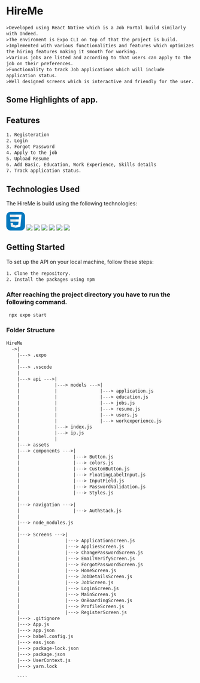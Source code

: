 # HireMe
```
>Developed using React Native which is a Job Portal build similarly with Indeed.
>The enviroment is Expo CLI on top of that the project is build.
>Implemented with various functionalities and features which optimizes the hiring features making it smooth for working.
>Various jobs are listed and according to that users can apply to the job on their preferences.
>Functionality to track Job applications which will include application status.
>Well designed screens which is interactive and friendly for the user.

```
## Some Highlights of app.



## Features

```
1. Registeration
2. Login
3. Forgot Password
4. Apply to the job
5. Upload Resume
6. Add Basic, Education, Work Experience, Skills details
7. Track application status.

```

## Technologies Used

The HireMe is build using the following technologies:

<p>
  <img src="https://github.com/tandpfun/skill-icons/raw/main/icons/CSS.svg" alt="CSS Icon" width="50">
  <img src="https://github.com/AdityaLambat/skill-icons/raw/main/icons/JavaScript.svg" width="50">
  <img src="https://github.com/AdityaLambat/skill-icons/blob/main/icons/React-Dark.svg" width="50">
  <img src="https://github.com/AdityaLambat/skill-icons/blob/main/icons/ExpressJS-Dark.svg" width="50">
  <img src="https://github.com/AdityaLambat/skill-icons/blob/main/icons/MongoDB.svg" width="50">
  <img src="https://github.com/AdityaLambat/skill-icons/blob/main/icons/Python-Dark.svg" width="50">
  <img src="https://github.com/AdityaLambat/skill-icons/blob/main/icons/Flask-Dark.svg" width="50">
</p>

## Getting Started

To set up the API on your local machine, follow these steps:
````
1. Clone the repository.
2. Install the packages using npm

````

### After reaching the project directory you have to run the following command.
````
 npx expo start

````

### Folder Structure

````
HireMe
  ->|           
    |---> .expo 
    |                  
    |---> .vscode
    |
    |---> api --->|
    |             |---> models --->|
    |             |                |---> application.js
    |             |                |---> education.js
    |             |                |---> jobs.js
    |             |                |---> resume.js
    |             |                |---> users.js
    |             |                |---> workexperience.js
    |             |---> index.js
    |             |---> ip.js
    |             |                
    |---> assets
    |---> components --->|
    |                    |---> Button.js
    |                    |---> colors.js
    |                    |---> CustomButton.js
    |                    |---> FloatingLabelInput.js
    |                    |---> InputField.js
    |                    |---> PasswordValidation.js
    |                    |---> Styles.js
    |
    |---> navigation --->|
    |                    |---> AuthStack.js 
    |             
    |---> node_modules.js
    |
    |---> Screens --->|
    |                 |---> ApplicationScreen.js
    |                 |---> AppliesScreen.js
    |                 |---> ChangePasswordScreen.js
    |                 |---> EmailVerifyScreen.js
    |                 |---> ForgotPasswordScreen.js
    |                 |---> HomeScreen.js
    |                 |---> JobDetailsScreen.js
    |                 |---> JobScreen.js
    |                 |---> LoginScreen.js
    |                 |---> MainScreen.js
    |                 |---> OnBoardingScreen.js
    |                 |---> ProfileScreen.js
    |                 |---> RegisterScreen.js
    |---> .gitignore
    |---> App.js
    |---> app.json
    |---> babel.config.js
    |---> eas.json
    |---> package-lock.json
    |---> package.json
    |---> UserContext.js
    |---> yarn.lock

    ````
